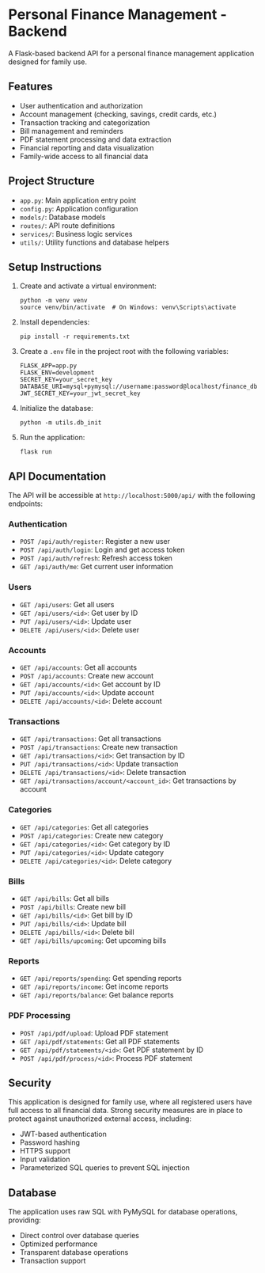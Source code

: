 # Personal Finance Management - Backend

A Flask-based backend API for a personal finance management application designed for family use.

## Features

- User authentication and authorization
- Account management (checking, savings, credit cards, etc.)
- Transaction tracking and categorization
- Bill management and reminders
- PDF statement processing and data extraction
- Financial reporting and data visualization
- Family-wide access to all financial data

## Project Structure

- `app.py`: Main application entry point
- `config.py`: Application configuration
- `models/`: Database models
- `routes/`: API route definitions
- `services/`: Business logic services
- `utils/`: Utility functions and database helpers

## Setup Instructions

1. Create and activate a virtual environment:

   ```
   python -m venv venv
   source venv/bin/activate  # On Windows: venv\Scripts\activate
   ```

2. Install dependencies:

   ```
   pip install -r requirements.txt
   ```

3. Create a `.env` file in the project root with the following variables:

   ```
   FLASK_APP=app.py
   FLASK_ENV=development
   SECRET_KEY=your_secret_key
   DATABASE_URI=mysql+pymysql://username:password@localhost/finance_db
   JWT_SECRET_KEY=your_jwt_secret_key
   ```

4. Initialize the database:

   ```
   python -m utils.db_init
   ```

5. Run the application:
   ```
   flask run
   ```

## API Documentation

The API will be accessible at `http://localhost:5000/api/` with the following endpoints:

### Authentication

- `POST /api/auth/register`: Register a new user
- `POST /api/auth/login`: Login and get access token
- `POST /api/auth/refresh`: Refresh access token
- `GET /api/auth/me`: Get current user information

### Users

- `GET /api/users`: Get all users
- `GET /api/users/<id>`: Get user by ID
- `PUT /api/users/<id>`: Update user
- `DELETE /api/users/<id>`: Delete user

### Accounts

- `GET /api/accounts`: Get all accounts
- `POST /api/accounts`: Create new account
- `GET /api/accounts/<id>`: Get account by ID
- `PUT /api/accounts/<id>`: Update account
- `DELETE /api/accounts/<id>`: Delete account

### Transactions

- `GET /api/transactions`: Get all transactions
- `POST /api/transactions`: Create new transaction
- `GET /api/transactions/<id>`: Get transaction by ID
- `PUT /api/transactions/<id>`: Update transaction
- `DELETE /api/transactions/<id>`: Delete transaction
- `GET /api/transactions/account/<account_id>`: Get transactions by account

### Categories

- `GET /api/categories`: Get all categories
- `POST /api/categories`: Create new category
- `GET /api/categories/<id>`: Get category by ID
- `PUT /api/categories/<id>`: Update category
- `DELETE /api/categories/<id>`: Delete category

### Bills

- `GET /api/bills`: Get all bills
- `POST /api/bills`: Create new bill
- `GET /api/bills/<id>`: Get bill by ID
- `PUT /api/bills/<id>`: Update bill
- `DELETE /api/bills/<id>`: Delete bill
- `GET /api/bills/upcoming`: Get upcoming bills

### Reports

- `GET /api/reports/spending`: Get spending reports
- `GET /api/reports/income`: Get income reports
- `GET /api/reports/balance`: Get balance reports

### PDF Processing

- `POST /api/pdf/upload`: Upload PDF statement
- `GET /api/pdf/statements`: Get all PDF statements
- `GET /api/pdf/statements/<id>`: Get PDF statement by ID
- `POST /api/pdf/process/<id>`: Process PDF statement

## Security

This application is designed for family use, where all registered users have full access to all financial data. Strong security measures are in place to protect against unauthorized external access, including:

- JWT-based authentication
- Password hashing
- HTTPS support
- Input validation
- Parameterized SQL queries to prevent SQL injection

## Database

The application uses raw SQL with PyMySQL for database operations, providing:

- Direct control over database queries
- Optimized performance
- Transparent database operations
- Transaction support
